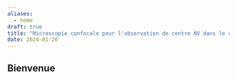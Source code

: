 ```yaml
---
aliases:
  - home
draft: true
title: "Microscopie confocale pour l'observation de centre NV dans le diamant"
date: 2024-01-20
---
```


## Bienvenue

